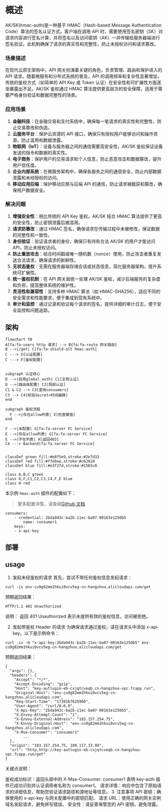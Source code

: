 # 概述

AK/SK(hmac-auth)是一种基于 HMAC（Hash-based Message Authentication Code）算法的签名认证方式。客户端在调用 API 时，需要使用签名密钥（SK）对请求内容进行签名计算，并将签名以及访问密钥（AK）一并传输给服务器端进行签名验证。此机制确保了请求的真实性和完整性，防止未授权访问和请求篡改。

### 场景描述

在现代云原生架构中，API 网关扮演着关键的角色，负责管理、路由和保护进入的 API 请求。随着微服务和分布式系统的普及，API 的调用频率和复杂性显著增加，传统的鉴权方式（如简单的 API Key 或 Token 认证）在安全性和可扩展性方面逐渐暴露出不足。AK/SK 鉴权通过 HMAC 算法提供更高层次的安全保障，适用于需要严格身份验证和数据完整性的场景。

### 应用场景

1. **金融科技**：在金融交易和支付系统中，确保每一笔请求的真实性和完整性，防止交易篡改和伪造。
2. **云服务平台**：保护云资源的 API 接口，确保只有授权用户能够访问和操作资源，防止滥用和数据泄露。
3. **物联网（IoT）**：设备与服务器之间的通信需要高安全性，AK/SK 鉴权保证设备发送的指令和数据的真实性。
4. **电子商务**：保护用户的交易请求和个人信息，防止恶意攻击和数据篡改，提升用户信任度。
5. **企业内部系统**：在微服务架构中，确保各服务之间的通信安全，防止内部数据泄露和未经授权的访问。
6. **移动应用后端**：保护移动应用与后端 API 的通信，防止请求被截获和篡改，确保用户数据安全。

### 解决问题

1. **增强安全性**：相比传统的 API Key 鉴权，AK/SK 结合 HMAC 算法提供了更高的安全性，防止密钥泄露后被滥用。
2. **请求防篡改**：通过 HMAC 签名，确保请求在传输过程中未被修改，保证数据的完整性和一致性。
3. **身份验证**：验证请求者的身份，确保只有持有合法 AK/SK 的用户才能访问 API，防止未授权访问。
4. **防止重放攻击**：结合时间戳或唯一随机数（nonce）使用，防止攻击者重复发送合法请求，确保请求的新鲜性。
5. **无状态鉴权**：无需在服务器端存储会话或状态信息，简化服务器架构，提升系统可扩展性。
6. **统一鉴权机制**：在 API 网关层统一处理 AK/SK 鉴权，减少后端服务的复杂度和负担，提高整体系统的维护性。
7. **灵活性和兼容性**：支持多种 HMAC 算法（如 HMAC-SHA256），适应不同的安全需求和性能要求，便于集成到现有系统中。
8. **审计和监控**：通过记录和验证每个请求的签名，提供详细的审计日志，便于安全监控和问题追踪。

## 架构

```mermaid
flowchart TB
A[fa:fa-users http 请求] --> B{fa:fa-route 网关路由}
B -->|/get| C[fa:fa-shield-alt hmac-auth]
C ---> D[认证配置]
C ---> F[鉴权配置]


subgraph 认证核心
D -->|启用global_auth| C1[全局认证]
D -->|路由级配置| C2[局部认证]
C1 & C2 --> C3[查询consumers]
C3 --> C4[校验Secret+时间偏移]
end

subgraph 鉴权流程
  F -->|存在allow列表| E[检查键值]
end

F -->|未配置| G[fa:fa-server FC Service]
E -->|存在allow列表| G[fa:fa-server FC Service]
E -->|不在列表| H[返回403]
C4 ---> Backend[fa:fa-server FC Service]


classDef green fill:#e8f5e9,stroke:#2e7d32
classDef red fill:#ffebee,stroke:#c62828
classDef blue fill:#e3f2fd,stroke:#1565c0

class A,B,C green
class D,F,C1,C2,C3,C4,F,E blue
class H red
```

本示例 `hmac-auth` 插件的配置如下：

> 更多配置详情，请查阅[Github 文档](https://github.com/alibaba/higress/blob/main/plugins/wasm-cpp/extensions/hmac_auth/README.md)

```
consumers:
	- credential: 2bda943c-ba2b-11ec-ba07-00163e1250b5
		name: consumer1
	keys:
	- x-api-key
```

## 部署

## usage

1. 发起未经鉴权的请求
   首先，尝试不带任何鉴权信息发起请求：

```
curl -iv env-cu9g82mm1hkui0vcv5eg-cn-hangzhou.alicloudapi.com/get
```

预期返回结果：

```
HTTP/1.1 401 Unauthorized
```

说明：
返回 401 Unauthorized 表示未提供有效的鉴权信息，访问被拒绝。

2. 发起带鉴权 Header 的请求
   为确保请求通过鉴权，请在请求头中添加 x-api-key。以下是示例命令：

```
curl -iv -H "x-api-key:2bda943c-ba2b-11ec-ba07-00163e1250b5" env-cu9g82mm1hkui0vcv5eg-cn-hangzhou.alicloudapi.com/get
```

预期返回结果：

```
{
  "args": {},
  "headers": {
    "Accept": "*/*",
    "Accept-Encoding": "gzip",
    "Host": "key-autlugin-eb-cxjqtcveqb.cn-hangzhou-vpc.fcapp.run",
    "Original-Host": "env-cu9g82mm1hkui0vcv5eg-cn-hangzhou.alicloudapi.com",
    "Req-Start-Time": "1738167625960",
    "User-Agent": "curl/8.6.0",
    "X-Api-Key": "2bda943c-ba2b-11ec-ba07-00163e1250b5",
    "X-Envoy-Attempt-Count": "1",
    "X-Envoy-External-Address": "183.157.254.75",
    "X-Envoy-Original-Host": "env-cu9g82mm1hkui0vcv5eg-cn-hangzhou.alicloudapi.com",
    "X-Mse-Consumer": "consumer1"
		...
  },
  "origin": "183.157.254.75, 100.117.33.90",
  "url": "http,http://key-autlugin-eb-cxjqtcveqb.cn-hangzhou-vpc.fcapp.run/get"
}
```

关键点说明：

鉴权成功标识：返回头部中的 X-Mse-Consumer: consumer1 表明 key-auth 插件已成功识别并认证调用者名称为 consumer1。
请求详情：响应中包含了原始请求的详细信息，帮助您验证请求路径和源地址等信息。 3. 注意事项
API 密钥：确保使用的 x-api-key 与网关配置中的密钥匹配。
请求 URL：使用正确的网关实例域名发起请求，避免拼写错误。
安全性：请妥善保管您的 API 密钥，避免泄露。
